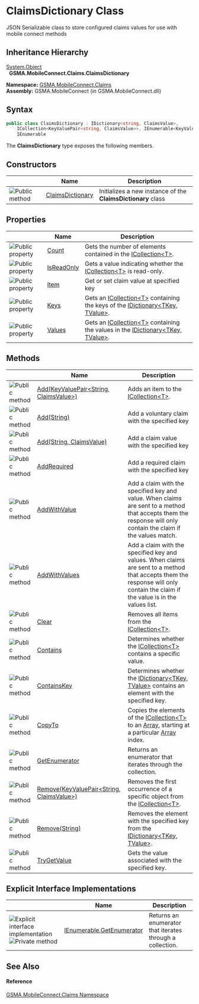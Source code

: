 ClaimsDictionary Class
======================
JSON Serializable class to store configured claims values for use with mobile connect methods


Inheritance Hierarchy
---------------------
[System.Object][1]  
  **GSMA.MobileConnect.Claims.ClaimsDictionary**  

**Namespace:** [GSMA.MobileConnect.Claims][2]  
**Assembly:** GSMA.MobileConnect (in GSMA.MobileConnect.dll)

Syntax
------

```csharp
public class ClaimsDictionary : IDictionary<string, ClaimsValue>, 
	ICollection<KeyValuePair<string, ClaimsValue>>, IEnumerable<KeyValuePair<string, ClaimsValue>>, 
	IEnumerable
```

The **ClaimsDictionary** type exposes the following members.


Constructors
------------

                 | Name                  | Description                                                  
---------------- | --------------------- | ------------------------------------------------------------ 
![Public method] | [ClaimsDictionary][3] | Initializes a new instance of the **ClaimsDictionary** class 


Properties
----------

                   | Name            | Description                                                                                    
------------------ | --------------- | ---------------------------------------------------------------------------------------------- 
![Public property] | [Count][4]      | Gets the number of elements contained in the [ICollection&lt;T>][5].                           
![Public property] | [IsReadOnly][6] | Gets a value indicating whether the [ICollection&lt;T>][5] is read-only.                       
![Public property] | [Item][7]       | Get or set claim value at specified key                                                        
![Public property] | [Keys][8]       | Gets an [ICollection&lt;T>][5] containing the keys of the [IDictionary&lt;TKey, TValue>][9].   
![Public property] | [Values][10]    | Gets an [ICollection&lt;T>][5] containing the values in the [IDictionary&lt;TKey, TValue>][9]. 


Methods
-------

                 | Name                                               | Description                                                                                                                                                                    
---------------- | -------------------------------------------------- | ------------------------------------------------------------------------------------------------------------------------------------------------------------------------------ 
![Public method] | [Add(KeyValuePair&lt;String, ClaimsValue>)][11]    | Adds an item to the [ICollection&lt;T>][5].                                                                                                                                    
![Public method] | [Add(String)][12]                                  | Add a voluntary claim with the specified key                                                                                                                                   
![Public method] | [Add(String, ClaimsValue)][13]                     | Add a claim value with the specified key                                                                                                                                       
![Public method] | [AddRequired][14]                                  | Add a required claim with the specified key                                                                                                                                    
![Public method] | [AddWithValue][15]                                 | Add a claim with the specified key and value. When claims are sent to a method that accepts them the response will only contain the claim if the values match.                 
![Public method] | [AddWithValues][16]                                | Add a claim with the specified key and values. When claims are sent to a method that accepts them the response will only contain the claim if the value is in the values list. 
![Public method] | [Clear][17]                                        | Removes all items from the [ICollection&lt;T>][5].                                                                                                                             
![Public method] | [Contains][18]                                     | Determines whether the [ICollection&lt;T>][5] contains a specific value.                                                                                                       
![Public method] | [ContainsKey][19]                                  | Determines whether the [IDictionary&lt;TKey, TValue>][9] contains an element with the specified key.                                                                           
![Public method] | [CopyTo][20]                                       | Copies the elements of the [ICollection&lt;T>][5] to an [Array][21], starting at a particular [Array][21] index.                                                               
![Public method] | [GetEnumerator][22]                                | Returns an enumerator that iterates through the collection.                                                                                                                    
![Public method] | [Remove(KeyValuePair&lt;String, ClaimsValue>)][23] | Removes the first occurrence of a specific object from the [ICollection&lt;T>][5].                                                                                             
![Public method] | [Remove(String)][24]                               | Removes the element with the specified key from the [IDictionary&lt;TKey, TValue>][9].                                                                                         
![Public method] | [TryGetValue][25]                                  | Gets the value associated with the specified key.                                                                                                                              


Explicit Interface Implementations
----------------------------------

                                                      | Name                            | Description                                               
----------------------------------------------------- | ------------------------------- | --------------------------------------------------------- 
![Explicit interface implementation]![Private method] | [IEnumerable.GetEnumerator][26] | Returns an enumerator that iterates through a collection. 


See Also
--------

#### Reference
[GSMA.MobileConnect.Claims Namespace][2]  

[1]: http://msdn.microsoft.com/en-us/library/e5kfa45b
[2]: ../README.md
[3]: _ctor.md
[4]: Count.md
[5]: http://msdn.microsoft.com/en-us/library/92t2ye13
[6]: IsReadOnly.md
[7]: Item.md
[8]: Keys.md
[9]: http://msdn.microsoft.com/en-us/library/s4ys34ea
[10]: Values.md
[11]: Add.md
[12]: Add_1.md
[13]: Add_2.md
[14]: AddRequired.md
[15]: AddWithValue.md
[16]: AddWithValues.md
[17]: Clear.md
[18]: Contains.md
[19]: ContainsKey.md
[20]: CopyTo.md
[21]: http://msdn.microsoft.com/en-us/library/czz5hkty
[22]: GetEnumerator.md
[23]: Remove.md
[24]: Remove_1.md
[25]: TryGetValue.md
[26]: System_Collections_IEnumerable_GetEnumerator.md
[27]: ../../_icons/Help.png
[Public method]: ../../_icons/pubmethod.gif "Public method"
[Public property]: ../../_icons/pubproperty.gif "Public property"
[Explicit interface implementation]: ../../_icons/pubinterface.gif "Explicit interface implementation"
[Private method]: ../../_icons/privmethod.gif "Private method"